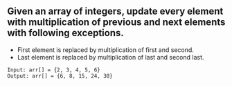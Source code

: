 ## Given an array of integers, update every element with multiplication of previous and next elements with following exceptions. 
- First element is replaced by multiplication of first and second.
- Last element is replaced by multiplication of last and second last.

```
Input: arr[] = {2, 3, 4, 5, 6}
Output: arr[] = {6, 8, 15, 24, 30}
```

